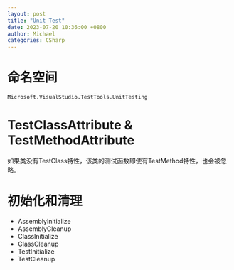 ```yaml
---
layout: post
title: "Unit Test"
date: 2023-07-20 10:36:00 +0800
author: Michael
categories: CSharp
---
```


# 命名空间
    Microsoft.VisualStudio.TestTools.UnitTesting

# TestClassAttribute & TestMethodAttribute
如果类没有TestClass特性，该类的测试函数即使有TestMethod特性，也会被忽略。

# 初始化和清理
- AssemblyInitialize
- AssemblyCleanup
- ClassInitialize
- ClassCleanup
- TestInitialize
- TestCleanup